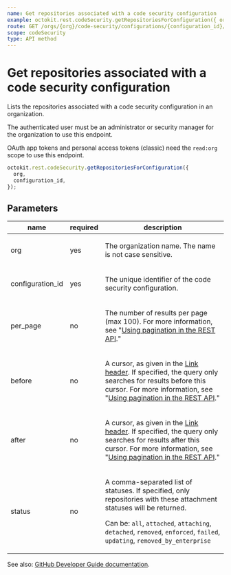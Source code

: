 ```yaml
---
name: Get repositories associated with a code security configuration
example: octokit.rest.codeSecurity.getRepositoriesForConfiguration({ org, configuration_id })
route: GET /orgs/{org}/code-security/configurations/{configuration_id}/repositories
scope: codeSecurity
type: API method
---
```


# Get repositories associated with a code security configuration

Lists the repositories associated with a code security configuration in an organization.

The authenticated user must be an administrator or security manager for the organization to use this endpoint.

OAuth app tokens and personal access tokens (classic) need the `read:org` scope to use this endpoint.

```js
octokit.rest.codeSecurity.getRepositoriesForConfiguration({
  org,
  configuration_id,
});
```

## Parameters

<table>
  <thead>
    <tr>
      <th>name</th>
      <th>required</th>
      <th>description</th>
    </tr>
  </thead>
  <tbody>
    <tr><td>org</td><td>yes</td><td>

The organization name. The name is not case sensitive.

</td></tr>
<tr><td>configuration_id</td><td>yes</td><td>

The unique identifier of the code security configuration.

</td></tr>
<tr><td>per_page</td><td>no</td><td>

The number of results per page (max 100). For more information, see "[Using pagination in the REST API](https://docs.github.com/rest/using-the-rest-api/using-pagination-in-the-rest-api)."

</td></tr>
<tr><td>before</td><td>no</td><td>

A cursor, as given in the [Link header](https://docs.github.com/rest/guides/using-pagination-in-the-rest-api#using-link-headers). If specified, the query only searches for results before this cursor. For more information, see "[Using pagination in the REST API](https://docs.github.com/rest/using-the-rest-api/using-pagination-in-the-rest-api)."

</td></tr>
<tr><td>after</td><td>no</td><td>

A cursor, as given in the [Link header](https://docs.github.com/rest/guides/using-pagination-in-the-rest-api#using-link-headers). If specified, the query only searches for results after this cursor. For more information, see "[Using pagination in the REST API](https://docs.github.com/rest/using-the-rest-api/using-pagination-in-the-rest-api)."

</td></tr>
<tr><td>status</td><td>no</td><td>

A comma-separated list of statuses. If specified, only repositories with these attachment statuses will be returned.

Can be: `all`, `attached`, `attaching`, `detached`, `removed`, `enforced`, `failed`, `updating`, `removed_by_enterprise`

</td></tr>
  </tbody>
</table>

See also: [GitHub Developer Guide documentation](https://docs.github.com/rest/code-security/configurations#get-repositories-associated-with-a-code-security-configuration).
